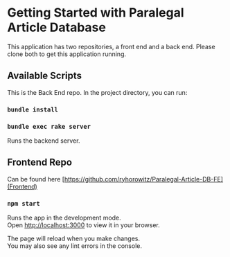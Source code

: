 # Getting Started with Paralegal Article Database

This application has two repositories, a front end and a back end. Please clone both to get this application running.

## Available Scripts
This is the Back End repo.
In the project directory, you can run:

### `bundle install`
### `bundle exec rake server`

Runs the backend server.

## Frontend Repo
Can be found here [https://github.com/ryhorowitz/Paralegal-Article-DB-FE](Frontend)
### `npm start`

Runs the app in the development mode.\
Open [http://localhost:3000](http://localhost:3000) to view it in your browser.

The page will reload when you make changes.\
You may also see any lint errors in the console.
